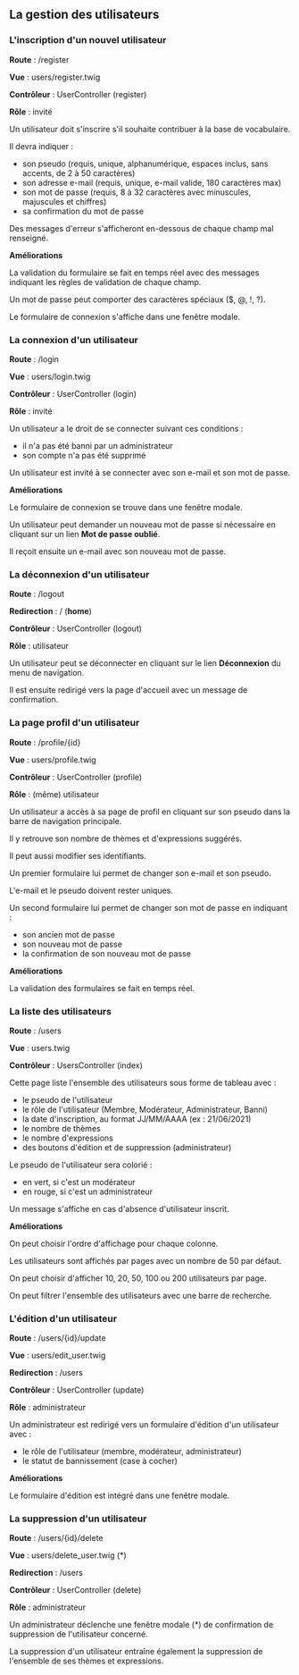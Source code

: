 ## La gestion des utilisateurs

### L'inscription d'un nouvel utilisateur

**Route** : /register

**Vue** : users/register.twig

**Contrôleur** : UserController (register)

**Rôle** : invité

Un utilisateur doit s'inscrire s'il souhaite contribuer à la base de vocabulaire.

Il devra indiquer :
- son pseudo (requis, unique, alphanumérique, espaces inclus, sans accents, de 2 à 50 caractères)
- son adresse e-mail (requis, unique, e-mail valide, 180 caractères max)
- son mot de passe (requis, 8 à 32 caractères avec minuscules, majuscules et chiffres)
- sa confirmation du mot de passe

Des messages d'erreur s'afficheront en-dessous de chaque champ mal renseigné.

**Améliorations**

La validation du formulaire se fait en temps réel avec des messages indiquant les règles de validation de chaque champ.

Un mot de passe peut comporter des caractères spéciaux ($, @, !, ?).

Le formulaire de connexion s'affiche dans une fenêtre modale.

### La connexion d'un utilisateur

**Route** : /login

**Vue** : users/login.twig

**Contrôleur** : UserController (login)

**Rôle** : invité

Un utilisateur a le droit de se connecter suivant ces conditions :
- il n'a pas été banni par un administrateur
- son compte n'a pas été supprimé

Un utilisateur est invité à se connecter avec son e-mail et son mot de passe.

**Améliorations**

Le formulaire de connexion se trouve dans une fenêtre modale.

Un utilisateur peut demander un nouveau mot de passe si nécessaire en cliquant sur un lien **Mot de passe oublié**.

Il reçoit ensuite un e-mail avec son nouveau mot de passe.

### La déconnexion d'un utilisateur

**Route** : /logout

**Redirection** : / (**home**)

**Contrôleur** : UserController (logout)

**Rôle** : utilisateur

Un utilisateur peut se déconnecter en cliquant sur le lien **Déconnexion** du menu de navigation.

Il est ensuite redirigé vers la page d'accueil avec un message de confirmation.

### La page profil d'un utilisateur

**Route** : /profile/{id}

**Vue** : users/profile.twig

**Contrôleur** : UserController (profile)

**Rôle** : (même) utilisateur

Un utilisateur a accès à sa page de profil en cliquant sur son pseudo dans la barre de navigation principale.

Il y retrouve son nombre de thèmes et d'expressions suggérés.

Il peut aussi modifier ses identifiants.

Un premier formulaire lui permet de changer son e-mail et son pseudo.

L'e-mail et le pseudo doivent rester uniques.

Un second formulaire lui permet de changer son mot de passe en indiquant :
- son ancien mot de passe
- son nouveau mot de passe
- la confirmation de son nouveau mot de passe

**Améliorations**

La validation des formulaires se fait en temps réel.

### La liste des utilisateurs

**Route** : /users

**Vue** : users.twig

**Contrôleur** : UsersController (index)

Cette page liste l'ensemble des utilisateurs sous forme de tableau avec :
- le pseudo de l'utilisateur
- le rôle de l'utilisateur (Membre, Modérateur, Administrateur, Banni)
- la date d'inscription, au format JJ/MM/AAAA (ex : 21/06/2021)
- le nombre de thèmes
- le nombre d'expressions
- des boutons d'édition et de suppression (administrateur)

Le pseudo de l'utilisateur sera colorié :
- en vert, si c'est un modérateur
- en rouge, si c'est un administrateur

Un message s'affiche en cas d'absence d'utilisateur inscrit.

**Améliorations**

On peut choisir l'ordre d'affichage pour chaque colonne.

Les utilisateurs sont affichés par pages avec un nombre de 50 par défaut.

On peut choisir d'afficher 10, 20, 50, 100 ou 200 utilisateurs par page.

On peut filtrer l'ensemble des utilisateurs avec une barre de recherche.

### L'édition d'un utilisateur

**Route** : /users/{id}/update

**Vue** : users/edit_user.twig

**Redirection** : /users

**Contrôleur** : UserController (update)

**Rôle** : administrateur

Un administrateur est redirigé vers un formulaire d'édition d'un utilisateur avec :
- le rôle de l'utilisateur (membre, modérateur, administrateur)
- le statut de bannissement (case à cocher)

**Améliorations**

Le formulaire d'édition est intégré dans une fenêtre modale.

### La suppression d'un utilisateur

**Route** : /users/{id}/delete

**Vue** : users/delete_user.twig (*)

**Redirection** : /users

**Contrôleur** : UserController (delete)

**Rôle** : administrateur

Un administrateur déclenche une fenêtre modale (*) de confirmation de suppression de l'utilisateur concerné.

La suppression d'un utilisateur entraîne également la suppression de l'ensemble de ses thèmes et expressions.